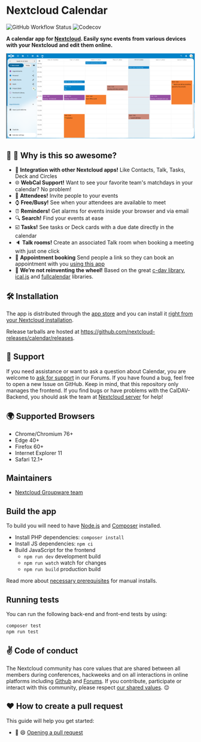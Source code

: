 # Nextcloud Calendar 

![GitHub Workflow Status](https://img.shields.io/github/workflow/status/nextcloud/calendar/Build)
![Codecov](https://img.shields.io/codecov/c/github/nextcloud/calendar)

**A calendar app for [Nextcloud](http://nextcloud.com). Easily sync events from various devices with your Nextcloud and edit them online.**  

![](https://raw.githubusercontent.com/nextcloud/screenshots/master/apps/Calendar/calendar_application.png)

## :blue_heart: :tada: Why is this so awesome?

* :rocket: **Integration with other Nextcloud apps!** Like Contacts, Talk, Tasks, Deck and Circles
* :globe_with_meridians: **WebCal Support!** Want to see your favorite team's matchdays in your calendar? No problem!
* :raising_hand: **Attendees!** Invite people to your events
* :watch: **Free/Busy!** See when your attendees are available to meet
* :alarm_clock: **Reminders!** Get alarms for events inside your browser and via email
* :mag: **Search!** Find your events at ease
* :ballot_box_with_check: **Tasks!** See tasks or Deck cards with a due date directly in the calendar
* :speaker: **Talk rooms!** Create an associated Talk room when booking a meeting with just one click
* :calendar: **Appointment booking** Send people a link so they can book an appointment with you [using this app](https://apps.nextcloud.com/apps/appointments)
* :see_no_evil: **We’re not reinventing the wheel!** Based on the great [c-dav library](https://github.com/nextcloud/cdav-library), [ical.js](https://github.com/mozilla-comm/ical.js) and [fullcalendar](https://github.com/fullcalendar/fullcalendar) libraries.


## :hammer_and_wrench: Installation

The app is distributed through the [app store](https://apps.nextcloud.com/apps/calendar) and you can install it [right from your Nextcloud installation](https://docs.nextcloud.com/server/stable/admin_manual/apps_management.html).

Release tarballs are hosted at https://github.com/nextcloud-releases/calendar/releases.

## :satellite: Support

If you need assistance or want to ask a question about Calendar, you are welcome to [ask for support](https://help.nextcloud.com/c/apps/calendar) in our Forums.
If you have found a bug, feel free to open a new Issue on GitHub. Keep in mind, that this repository only manages the frontend.
If you find bugs or have problems with the CalDAV-Backend, you should ask the team at [Nextcloud server](https://github.com/nextcloud/server) for help!

## :earth_africa: Supported Browsers

* Chrome/Chromium 76+
* Edge 40+
* Firefox 60+
* Internet Explorer 11
* Safari 12.1+

## Maintainers

* [Nextcloud Groupware team](https://github.com/nextcloud/groupware/#members)

## Build the app

To build you will need to have [Node.js](https://nodejs.org/en/) and
[Composer](https://getcomposer.org/) installed.

- Install PHP dependencies: `composer install`
- Install JS dependencies: `npm ci`
- Build JavaScript for the frontend
    - `npm run dev` development build
    - `npm run watch` watch for changes
    - `npm run build` production build 

Read more about [necessary prerequisites](https://docs.nextcloud.com/server/latest/admin_manual/installation/source_installation.html#prerequisites-for-manual-installation) for manual installs.


## Running tests

You can run the following back-end and front-end tests by using:

```
composer test
npm run test
```

## :v: Code of conduct

The Nextcloud community has core values that are shared between all members during conferences,
hackweeks and on all interactions in online platforms including [Github](https://github.com/nextcloud) and [Forums](https://help.nextcloud.com).
If you contribute, participate or interact with this community, please respect [our shared values](https://nextcloud.com/code-of-conduct/). :relieved:

## :heart: How to create a pull request

This guide will help you get started: 
- :dancer: :smile: [Opening a pull request](https://opensource.guide/how-to-contribute/#opening-a-pull-request) 
